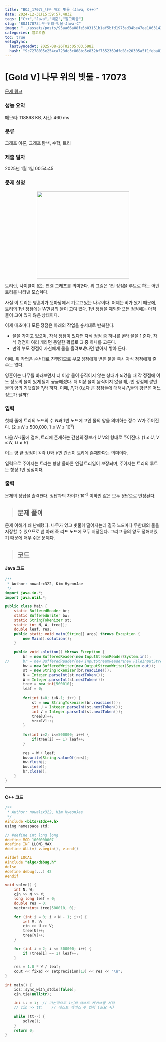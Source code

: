 ```yaml
---
title: "BOJ_17073_나무 위의 빗물 (Java, C++)"
date: 2024-12-31T15:59:57.483Z
tags: ["C++","Java","백준","알고리즘"]
slug: "BOJ17073나무-위의-빗물-Java-C"
image: "../assets/posts/95aa66a08fe6b03151b1af5bfd1975ad34be47ee10631428404f7a642fc38c9e.png"
categories: 알고리즘
toc: true
velogSync:
  lastSyncedAt: 2025-08-26T02:05:03.598Z
  hash: "9c7278005e254ca723dc3c868bb5e832bf7352369dfd08c20305a5f1feba81b8"
---
```


# [Gold V] 나무 위의 빗물 - 17073 

[문제 링크](https://www.acmicpc.net/problem/17073) 

### 성능 요약

메모리: 118868 KB, 시간: 460 ms

### 분류

그래프 이론, 그래프 탐색, 수학, 트리

### 제출 일자

2025년 1월 1일 00:54:45

### 문제 설명

<p style="text-align: center;"><img alt="" src="https://upload.acmicpc.net/96077f22-38dc-4cab-8122-1a693bc3928f/-/preview/" style="height: 282px; width: 300px;"><br>
 </p>

<p>트리란, 사이클이 없는 연결 그래프를 의미한다. 위 그림은 1번 정점을 루트로 하는 어떤 트리를 나타낸 모습이다.</p>

<p>사실 이 트리는 영훈이가 뒷마당에서 기르고 있는 나무이다. 어제는 비가 왔기 때문에, 트리의 1번 정점에는 <em>W</em>만큼의 물이 고여 있다. 1번 정점을 제외한 모든 정점에는 아직 물이 고여 있지 않은 상태이다.</p>

<p>이제 매초마다 모든 정점은 아래의 작업을 순서대로 반복한다.</p>

<ul>
	<li>물을 가지고 있으며, 자식 정점이 있다면 자식 정점 중 하나를 골라 물을 1 준다. 자식 정점이 여러 개라면 동일한 확률로 그 중 하나를 고른다.</li>
	<li>만약 부모 정점이 자신에게 물을 흘려보냈다면 받아서 쌓아 둔다.</li>
</ul>

<p>이때, 위 작업은 순서대로 진행되므로 부모 정점에게 받은 물을 즉시 자식 정점에게 줄 수는 없다.</p>

<p>영훈이는 나무를 바라보면서 더 이상 물이 움직이지 않는 상태가 되었을 때 각 정점에 어느 정도의 물이 있게 될지 궁금해졌다. 더 이상 물이 움직이지 않을 때, <em>i</em>번 정점에 쌓인 물의 양의 기댓값을 <em>P<sub>i</sub></em>라 하자. 이때, <em>P<sub>i</sub></em>가 0보다 큰 정점들에 대해서 <em>P<sub>i</sub></em>들의 평균은 어느 정도가 될까?</p>

### 입력 

 <p>첫째 줄에 트리의 노드의 수 <em>N</em>과 1번 노드에 고인 물의 양을 의미하는 정수 <em>W</em>가 주어진다. (2 ≤ <em>N </em>≤ 500,000, 1 ≤ <em>W</em> ≤ 10<sup>9</sup>)</p>

<p>다음 <em>N-1</em>줄에 걸쳐, 트리에 존재하는 간선의 정보가 <em>U V</em>의 형태로 주어진다. (1 ≤ <em>U</em>,<em> V</em> ≤<em> N</em>​​​​, <em>U </em>≠ <em>V</em>)</p>

<p>이는 양 끝 정점이 각각 <em>U</em>와 <em>V</em>인 간선이 트리에 존재한다는 의미이다.</p>

<p>입력으로 주어지는 트리는 항상 올바른 연결 트리임이 보장되며, 주어지는 트리의 루트는 항상 1번 정점이다.</p>

### 출력 

 <p>문제의 정답을 출력한다. 정답과의 차이가 10<sup>-3</sup> 이하인 값은 모두 정답으로 인정된다.</p>

> ## 문제 풀이

문제 이해가 꽤 난해했다. 나무가 있고 빗물이 떨어지는데 결국 노드마다 무한대의 물을 저장할 수 있으므로 맨 아래 즉 리프 노드에 모두 저장된다. 그리고 물의 양도 정해져있기 때문에 매우 쉬운 문제다. 

> ## 코드

#### Java 코드
```java
/**
 * Author: nowalex322, Kim HyeonJae
 */
import java.io.*;
import java.util.*;

public class Main {
	static BufferedReader br;
	static BufferedWriter bw;
	static StringTokenizer st;
    static int N, W, tree[];
    double leaf, res;
	public static void main(String[] args) throws Exception {
		new Main().solution();
	}

	public void solution() throws Exception {
		br = new BufferedReader(new InputStreamReader(System.in));
//		br = new BufferedReader(new InputStreamReader(new FileInputStream("input.txt")));
		bw = new BufferedWriter(new OutputStreamWriter(System.out));
		st = new StringTokenizer(br.readLine());
		N = Integer.parseInt(st.nextToken());
		W = Integer.parseInt(st.nextToken());
		tree = new int[500010];
		leaf = 0;
		
		for(int i=0; i<N-1; i++) {
			st = new StringTokenizer(br.readLine());
			int U = Integer.parseInt(st.nextToken());
			int V = Integer.parseInt(st.nextToken());
			tree[U]++;
			tree[V]++;
		}
		
		for(int i=2; i<=500000; i++) {
			if(tree[i] == 1) leaf++;
		}
		
		res = W / leaf;
		bw.write(String.valueOf(res));
		bw.flush();
		bw.close();
		br.close();
	}
}
```
---

#### C++ 코드
```c
/**
 * Author: nowalex322, Kim HyeonJae
 */
#include <bits/stdc++.h>
using namespace std;

// #define int long long
#define MOD 1000000007
#define INF LLONG_MAX
#define ALL(v) v.begin(), v.end()

#ifdef LOCAL
#include "algo/debug.h"
#else
#define debug(...) 42
#endif

void solve() {
    int N, W;
    cin >> N >> W;
    long long leaf = 0;
    double res = 0;
    vector<int> tree(500010, 0);

    for (int i = 0; i < N - 1; i++) {
        int U, V;
        cin >> U >> V;
        tree[U]++;
        tree[V]++;
    }

    for (int i = 2; i <= 500000; i++) {
        if (tree[i] == 1) leaf++;
    }

    res = 1.0 * W / leaf;
    cout << fixed << setprecision(10) << res << "\n";
}

int main() {
    ios::sync_with_stdio(false);
    cin.tie(nullptr);

    int tt = 1;  // 기본적으로 1번의 테스트 케이스를 처리
    // cin >> tt;    // 테스트 케이스 수 입력 (필요 시)

    while (tt--) {
        solve();
    }
    return 0;
}
```